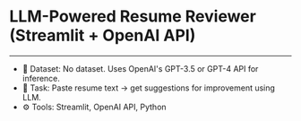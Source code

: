 # LLM-Powered Resume Reviewer (Streamlit + OpenAI API)
---------------------------------------------------------------
- 🔗 Dataset: No dataset. Uses OpenAI's GPT-3.5 or GPT-4 API for inference. <br>
- 🧠 Task: Paste resume text -> get suggestions for improvement using LLM.<br>
- ⚙ Tools: Streamlit, OpenAI API, Python <br>
